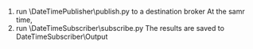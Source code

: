 1. run \DateTimePublisher\publish.py to a destination broker
At the samr time,
2. run \DateTimeSubscriber\subscribe.py
The results are saved to DateTimeSubscriber\Output

